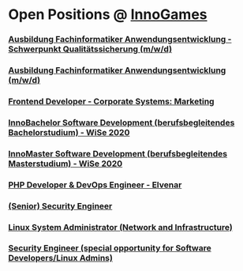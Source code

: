 # Open Positions @ [InnoGames](https://www.innogames.com/career/detail/job?s=github_jobs_repo)

### [Ausbildung Fachinformatiker Anwendungsentwicklung - Schwerpunkt Qualitätssicherung \(m/w/d\)](ausbildung-fachinformatiker-anwendungsentwicklung-schwerpunkt-qualitätssicherung-m-w-d.md)
### [Ausbildung Fachinformatiker Anwendungsentwicklung \(m/w/d\)](ausbildung-fachinformatiker-anwendungsentwicklung-m-w-d.md)
### [Frontend Developer - Corporate Systems: Marketing](frontend-developer-corporate-systems-marketing.md)
### [InnoBachelor Software Development \(berufsbegleitendes Bachelorstudium\) - WiSe 2020](innobachelor-software-development-berufsbegleitendes-bachelorstudium-wise-2020.md)
### [InnoMaster Software Development \(berufsbegleitendes Masterstudium\) - WiSe 2020](innomaster-software-development-berufsbegleitendes-masterstudium-wise-2020.md)
### [PHP Developer & DevOps Engineer - Elvenar](php-developer-&-devops-engineer-elvenar.md)
### [\(Senior\) Security Engineer](senior-security-engineer.md)
### [Linux System Administrator \(Network and Infrastructure\)](linux-system-administrator-network-and-infrastructure.md)
### [Security Engineer \(special opportunity for Software Developers/Linux Admins\)](security-engineer-special-opportunity-for-software-developers-linux-admins.md)
